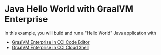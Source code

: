 # Java Hello World with GraalVM Enterprise

In this example, you will build and run a "Hello World" Java application with 

- [GraalVM Enterprise in OCI Code Editor](https://github.com/oracle-devrel/oci-code-editor-samples/tree/main/java-samples/graalvmee-java-hello-world)
- [GraalVM Enterprise in OCI Cloud Shell](./README-Cloud-Shell.md)
